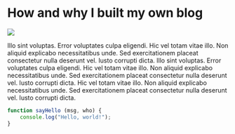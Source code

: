 # How and why I built my own blog

![](https://zqkcqobnogebhjukuqup.supabase.co/storage/v1/object/public/images/abstract-1-cover.jpg)

Illo sint voluptas. Error voluptates culpa eligendi. Hic vel totam vitae illo. Non aliquid explicabo necessitatibus unde. Sed exercitationem placeat consectetur nulla deserunt vel. Iusto corrupti dicta. Illo sint voluptas. Error voluptates culpa eligendi. Hic vel totam vitae illo. Non aliquid explicabo necessitatibus unde. Sed exercitationem placeat consectetur nulla deserunt vel. Iusto corrupti dicta. Hic vel totam vitae illo. Non aliquid explicabo necessitatibus unde. Sed exercitationem placeat consectetur nulla deserunt vel. Iusto corrupti dicta.

```js
function sayHello (msg, who) {
    console.log("Hello, world!");
}
```